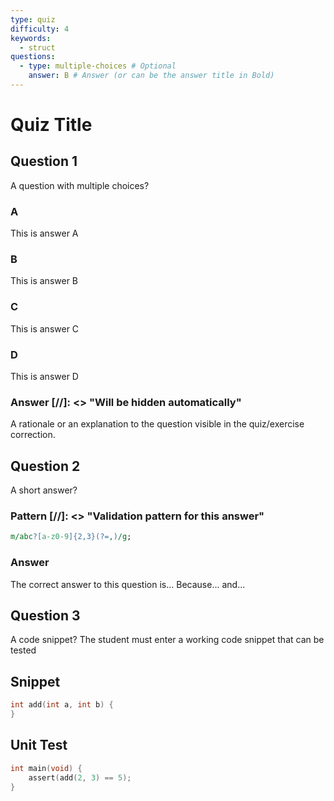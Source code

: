 ```yaml
---
type: quiz
difficulty: 4
keywords:
  - struct
questions:
  - type: multiple-choices # Optional
    answer: B # Answer (or can be the answer title in Bold)
---
```

# Quiz Title

## Question 1

A question with multiple choices?

### A

This is answer A

### **B**

This is answer B

### C

This is answer C

### D

This is answer D

### Answer [//]: <> "Will be hidden automatically"

A rationale or an explanation to the question visible in the quiz/exercise correction.

## Question 2

A short answer?

### Pattern [//]: <> "Validation pattern for this answer"

```pl
m/abc?[a-z0-9]{2,3}(?=,)/g;
```

### Answer

The correct answer to this question is... Because... and...

## Question 3

A code snippet? The student must enter a working code snippet that can be tested

## Snippet

```c
int add(int a, int b) {
}
```

## Unit Test

```c
int main(void) {
    assert(add(2, 3) == 5);
}
```
